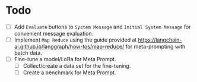 # Todo

* [ ] Add `Evaluate` buttons to `System Message` and `Initial System Message` for convenient message evaluation.
* [ ] Implement `Map Reduce` using the guide provided at https://langchain-ai.github.io/langgraph/how-tos/map-reduce/ for meta-prompting with batch data.
* [ ] Fine-tune a model/LoRa for Meta Prompt.
  * [ ] Collect/create a data set for the fine-tuning.
  * [ ] Create a benchmark for Meta Prompt.